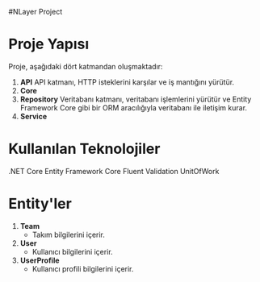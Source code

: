 #NLayer Project

# Proje Yapısı

Proje, aşağıdaki dört katmandan oluşmaktadır:

1. **API** API katmanı, HTTP isteklerini karşılar ve iş mantığını yürütür.
2. **Core** 
3. **Repository** Veritabanı katmanı, veritabanı işlemlerini yürütür ve Entity Framework Core gibi bir ORM aracılığıyla veritabanı ile iletişim kurar.
4. **Service** 
# Kullanılan Teknolojiler

.NET Core
Entity Framework Core
Fluent Validation
UnitOfWork
# Entity'ler

1. **Team**
   - Takım bilgilerini içerir.
2. **User**
   - Kullanıcı bilgilerini içerir.
3. **UserProfile**
   - Kullanıcı profili bilgilerini içerir.
